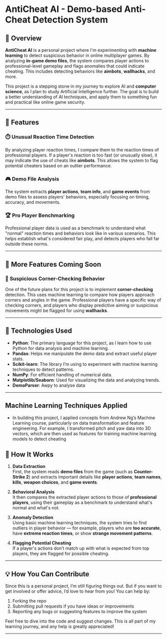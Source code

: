 # AntiCheat AI - Demo-based Anti-Cheat Detection System

## 🌱 Overview

**AntiCheat AI** is a personal project where I'm experimenting with **machine learning** to detect suspicious behavior in online multiplayer games. By analyzing **in-game demo files**, the system compares player actions to professional-level gameplay and flags anomalies that could indicate cheating. This includes detecting behaviors like **aimbots**, **wallhacks**, and more.

This project is a stepping stone in my journey to explore AI and **computer science**, as I plan to study Artificial Intelligence further. The goal is to build a better understanding of AI techniques, and apply them to something fun and practical like online game security.

---

## 🧠 Features

### ⏱️ **Unusual Reaction Time Detection**  
By analyzing player reaction times, I compare them to the reaction times of professional players. If a player's reaction is too fast (or unusually slow), it may indicate the use of cheats like **aimbots**. This allows the system to flag potential cheaters based on an outlier performance.

### 🎮 **Demo File Analysis**  
The system extracts **player actions**, **team info**, and **game events** from demo files to assess players' behaviors, especially focusing on timing, accuracy, and movements.

### 🏆 **Pro Player Benchmarking**  
Professional player data is used as a benchmark to understand what "normal" reaction times and behaviors look like in various scenarios. This helps establish what's considered fair play, and detects players who fall far outside these norms.

---

## 🚧 More Features Coming Soon

### 👀 **Suspicious Corner-Checking Behavior**  
One of the future plans for this project is to implement **corner-checking** detection. This uses machine learning to compare how players approach corners and angles in the game. Professional players have a specific way of checking corners, and players who display predictive aiming or suspicious movements might be flagged for using **wallhacks**.

---

## 🔧 Technologies Used

- **Python**: The primary language for this project, as I learn how to use Python for data analysis and machine learning.
- **Pandas**: Helps me manipulate the demo data and extract useful player stats.
- **Scikit-learn**: The library I’m using to experiment with machine learning techniques to detect patterns.
- **NumPy**: For efficient handling of numerical data.
- **Matplotlib/Seaborn**: Used for visualizing the data and analyzing trends.
- **DemoParser**: Awpy to analyse data
---



## Machine Learning Techniques Applied
- In building this project, I applied concepts from Andrew Ng’s Machine Learning course, particularly on data transformation and feature engineering. For example, I transformed pitch and yaw data into 3D vectors, which are then used as features for training machine learning models to detect cheating





## 🚀 How It Works

1. **Data Extraction**  
   First, the system reads **demo files** from the game (such as **Counter-Strike 2**) and extracts important details like **player actions**, **team names**, **kills**, **weapon choices**, and **game events**.

2. **Behavioral Analysis**  
   It then compares the extracted player actions to those of **professional players**, using their gameplay as a benchmark to understand what's normal and what's not.

3. **Anomaly Detection**  
   Using basic machine learning techniques, the system tries to find outliers in player behavior — for example, players who are **too accurate**, have **extreme reaction times**, or show **strange movement patterns**.

4. **Flagging Potential Cheating**  
   If a player's actions don’t match up with what is expected from top players, they are flagged for possible cheating.

---

## 💡 How You Can Contribute

Since this is a personal project, I’m still figuring things out. But if you want to get involved or offer advice, I’d love to hear from you! You can help by:

1. Forking the repo
2. Submitting pull requests if you have ideas or improvements
3. Reporting any bugs or suggesting features to improve the system

Feel free to dive into the code and suggest changes. This is all part of my learning journey, and any help is greatly appreciated!

---
